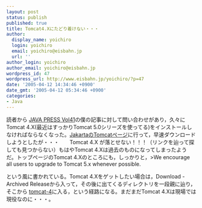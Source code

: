 ```yaml
---
layout: post
status: publish
published: true
title: Tomcat4.Xにたどり着けない・・・
author:
  display_name: yoichiro
  login: yoichiro
  email: yoichiro@eisbahn.jp
  url: ''
author_login: yoichiro
author_email: yoichiro@eisbahn.jp
wordpress_id: 47
wordpress_url: http://www.eisbahn.jp/yoichiro/?p=47
date: '2005-04-12 14:34:46 +0900'
date_gmt: '2005-04-12 05:34:46 +0900'
categories:
- Java
---
```


読者から
[JAVA PRESS Vol41](http://www.gihyo.co.jp/magazines/javapress)の僕の記事に対して問い合わせがあり，久々にTomcat 4.X(最近はすっかりTomcat 5.0シリーズを使ってる)をインストールしなければならなくなった。[JakartaのTomcatページ](http://jakarta.apache.org/tomcat/index.html)に行って，早速ダウンロードしようとしたが・・・　　Tomcat 4.X が落とせない！！！（リンクを辿って探しても見つからない）もはやTomcat 4.Xは過去のものになってしまったようだ。トップページのTomcat 4.Xのところにも，しっかりと，>We encourage all users to upgrade to Tomcat 5.x whenever possible.


という風に書かれている。Tomcat 4.Xをゲットしたい場合は，Download - Archived Releaseから入って，その後に出てくるディレクトリを一段親に辿り，そこから
[tomcat-4](http://archive.apache.org/dist/jakarta/tomcat-4/)に入る，という経路になる。まだまだTomcat 4.Xは現場では現役なのに・・・。
